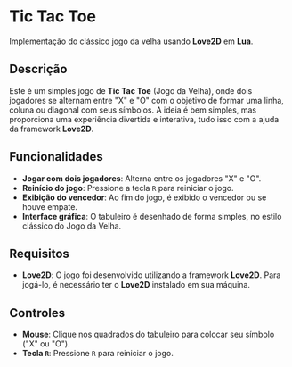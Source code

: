 # Tic Tac Toe

Implementação do clássico jogo da velha usando **Love2D** em **Lua**.

## Descrição

Este é um simples jogo de **Tic Tac Toe** (Jogo da Velha), onde dois jogadores se alternam entre "X" e "O" com o objetivo de formar uma linha, coluna ou diagonal com seus símbolos. A ideia é bem simples, mas proporciona uma experiência divertida e interativa, tudo isso com a ajuda da framework **Love2D**.

## Funcionalidades

- **Jogar com dois jogadores**: Alterna entre os jogadores "X" e "O".
- **Reinício do jogo**: Pressione a tecla `R` para reiniciar o jogo.
- **Exibição do vencedor**: Ao fim do jogo, é exibido o vencedor ou se houve empate.
- **Interface gráfica**: O tabuleiro é desenhado de forma simples, no estilo clássico do Jogo da Velha.

## Requisitos

- **Love2D**: O jogo foi desenvolvido utilizando a framework **Love2D**. Para jogá-lo, é necessário ter o **Love2D** instalado em sua máquina.

## Controles

- **Mouse**: Clique nos quadrados do tabuleiro para colocar seu símbolo ("X" ou "O").
- **Tecla `R`**: Pressione `R` para reiniciar o jogo.
